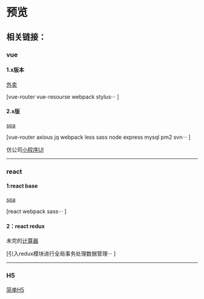 # 预览 


## 相关链接：

### vue		
#### 1.x版本

[外卖](https://xiehfgithub.github.io/demoShow/vue1x/dist/index.html)  

\[vue-router vue-resourse webpack stylus···	\]

#### 2.x版

[spa](https://xiehfgithub.github.io/demoShow/vue2x/dist/index.html)  

\[vue-router axious jq webpack less sass node express mysql pm2 svn···	\]

仿公司[小程序UI](https://xiehfgithub.github.io/demoShow/vue2x/dist2/index.html)

---------------------------------------

### react

#### 1:react base

[spa](https://xiehfgithub.github.io/demoShow/reactProject/xhfBaseDemo/index.html)  

\[react webpack sass···	\]

#### 2：react redux	

未完的[计算器](https://xiehfgithub.github.io/demoShow/reactProject/xhfReduxDemo/index.html)  

\[引入redux模块进行全局事务处理数据管理···	\]

---------------------------------------

### H5

[简单H5](https://xiehfgithub.github.io/demoShow/H5/miomi/index.html)		